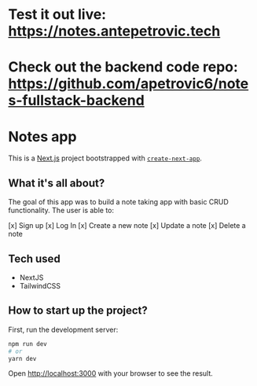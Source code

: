 # Test it out live: https://notes.antepetrovic.tech
# Check out the backend code repo: https://github.com/apetrovic6/notes-fullstack-backend

# Notes app 
This is a [Next.js](https://nextjs.org/) project bootstrapped with [`create-next-app`](https://github.com/vercel/next.js/tree/canary/packages/create-next-app).

## What it's all about?

The goal of this app was to build a note taking app with basic CRUD functionality.
The user is able to:

[x] Sign up
[x] Log In
[x] Create a new note
[x] Update a note
[x] Delete a note


## Tech used

- NextJS
- TailwindCSS

## How to start up the project?

First, run the development server:

```bash
npm run dev
# or
yarn dev
```

Open [http://localhost:3000](http://localhost:3000) with your browser to see the result.
